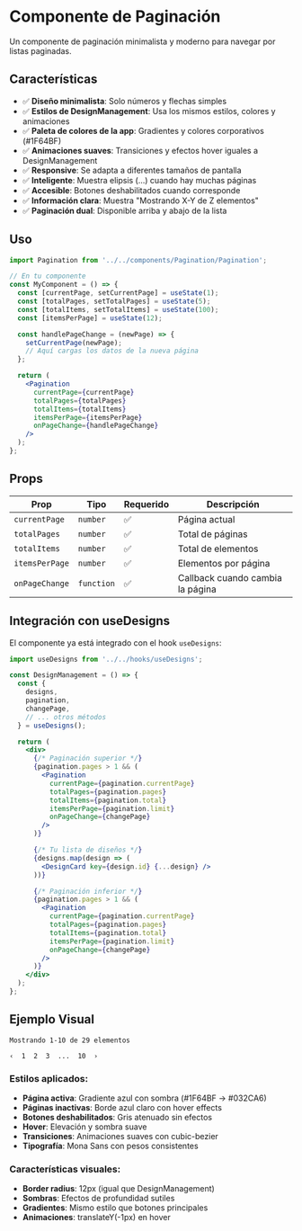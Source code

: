 # Componente de Paginación

Un componente de paginación minimalista y moderno para navegar por listas paginadas.

## Características

- ✅ **Diseño minimalista**: Solo números y flechas simples
- ✅ **Estilos de DesignManagement**: Usa los mismos estilos, colores y animaciones
- ✅ **Paleta de colores de la app**: Gradientes y colores corporativos (#1F64BF)
- ✅ **Animaciones suaves**: Transiciones y efectos hover iguales a DesignManagement
- ✅ **Responsive**: Se adapta a diferentes tamaños de pantalla
- ✅ **Inteligente**: Muestra elipsis (...) cuando hay muchas páginas
- ✅ **Accesible**: Botones deshabilitados cuando corresponde
- ✅ **Información clara**: Muestra "Mostrando X-Y de Z elementos"
- ✅ **Paginación dual**: Disponible arriba y abajo de la lista

## Uso

```jsx
import Pagination from '../../components/Pagination/Pagination';

// En tu componente
const MyComponent = () => {
  const [currentPage, setCurrentPage] = useState(1);
  const [totalPages, setTotalPages] = useState(5);
  const [totalItems, setTotalItems] = useState(100);
  const [itemsPerPage] = useState(12);

  const handlePageChange = (newPage) => {
    setCurrentPage(newPage);
    // Aquí cargas los datos de la nueva página
  };

  return (
    <Pagination
      currentPage={currentPage}
      totalPages={totalPages}
      totalItems={totalItems}
      itemsPerPage={itemsPerPage}
      onPageChange={handlePageChange}
    />
  );
};
```

## Props

| Prop | Tipo | Requerido | Descripción |
|------|------|-----------|-------------|
| `currentPage` | `number` | ✅ | Página actual |
| `totalPages` | `number` | ✅ | Total de páginas |
| `totalItems` | `number` | ✅ | Total de elementos |
| `itemsPerPage` | `number` | ✅ | Elementos por página |
| `onPageChange` | `function` | ✅ | Callback cuando cambia la página |

## Integración con useDesigns

El componente ya está integrado con el hook `useDesigns`:

```jsx
import useDesigns from '../../hooks/useDesigns';

const DesignManagement = () => {
  const {
    designs,
    pagination,
    changePage,
    // ... otros métodos
  } = useDesigns();

  return (
    <div>
      {/* Paginación superior */}
      {pagination.pages > 1 && (
        <Pagination
          currentPage={pagination.currentPage}
          totalPages={pagination.pages}
          totalItems={pagination.total}
          itemsPerPage={pagination.limit}
          onPageChange={changePage}
        />
      )}

      {/* Tu lista de diseños */}
      {designs.map(design => (
        <DesignCard key={design.id} {...design} />
      ))}

      {/* Paginación inferior */}
      {pagination.pages > 1 && (
        <Pagination
          currentPage={pagination.currentPage}
          totalPages={pagination.pages}
          totalItems={pagination.total}
          itemsPerPage={pagination.limit}
          onPageChange={changePage}
        />
      )}
    </div>
  );
};
```

## Ejemplo Visual

```
Mostrando 1-10 de 29 elementos

‹  1  2  3  ...  10  ›
```

### Estilos aplicados:
- **Página activa**: Gradiente azul con sombra (#1F64BF → #032CA6)
- **Páginas inactivas**: Borde azul claro con hover effects
- **Botones deshabilitados**: Gris atenuado sin efectos
- **Hover**: Elevación y sombra suave
- **Transiciones**: Animaciones suaves con cubic-bezier
- **Tipografía**: Mona Sans con pesos consistentes

### Características visuales:
- **Border radius**: 12px (igual que DesignManagement)
- **Sombras**: Efectos de profundidad sutiles
- **Gradientes**: Mismo estilo que botones principales
- **Animaciones**: translateY(-1px) en hover
